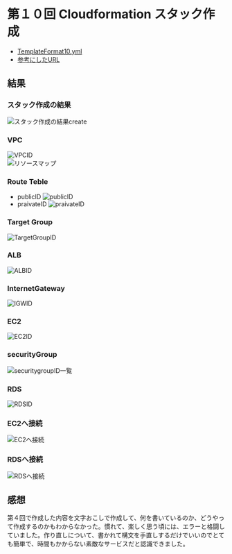 # 第１０回 Cloudformation スタック作成  
  
- [TemplateFormat10.yml](/Templates10/TemplateFormat10.yml)   
- [参考にしたURL](https://techblog.nhn-techorus.com/archives/24028)  
  
## 結果
  
### スタック作成の結果  
![スタック作成の結果create](images/第１０Create.png) 

### VPC  
![VPCID](images/第１０VPC.png)  
![リソースマップ](images/第１０リソースマップ.png)  
  
### Route Teble  
- publicID
![publicID](images/第１０publicRT.png)  
- praivateID
![praivateID](images/第１０praivateRT.png)  
  
### Target Group  
![TargetGroupID](images/第１０TG.png)  
  
### ALB  
![ALBID](images/第１０ALB.png)  
  
### InternetGateway
![IGWID](images/第１０IGW.png)  
  
### EC2  
![EC2ID](images/第１０EC2.png)  
  
### securityGroup  
![securitygroupID一覧](images/第１０セキュリティー.png)  
  
### RDS  
![RDSID](images/第１０RDS.png)  
  
### EC2へ接続  
![EC2へ接続](images/第１０EC2へ接続.png)  
  
### RDSへ接続  
![RDSへ接続](images/第１０SQLへ接続.png)
  
## 感想  
第４回で作成した内容を文字おこしで作成して、何を書いているのか、どうやって作成するのかもわからなかった。慣れて、楽しく思う頃には、エラーと格闘していました。作り直しについて、書かれて構文を手直しするだけでいいのでとても簡単で、時間もかからない素敵なサービスだと認識できました。


 
